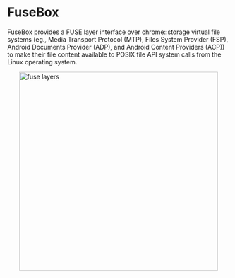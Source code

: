 # FuseBox

FuseBox provides a FUSE layer interface over chrome::storage virtual file
systems (eg., Media Transport Protocol (MTP), Files System Provider (FSP),
Android Documents Provider (ADP), and Android Content Providers (ACP)) to
make their file content available to POSIX file API system calls from the
Linux operating system.

<div style='display:flex; flex-direction:column; align-items:center'>
  <img style='width:450px' title='fuse layers' alt='fuse layers'
    src='https://storage.googleapis.com/chromium-website-lob-storage/daf66f5c0802b0a4b2d38ed0d1a6978e37f9fb06'>
</div>
